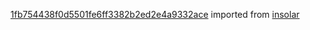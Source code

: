 [1fb754438f0d5501fe6ff3382b2ed2e4a9332ace](https://github.com/insolar/insolar/commit/1fb754438f0d5501fe6ff3382b2ed2e4a9332ace) imported from [insolar](https://github.com/insolar/insolar)
